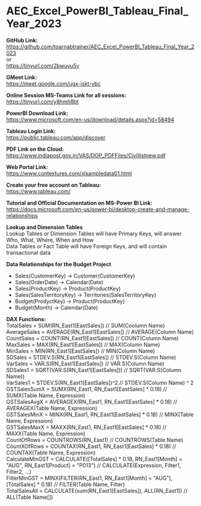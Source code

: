 # AEC_Excel_PowerBI_Tableau_Final_Year_2023

**GitHub Link:**<br>
https://github.com/toarnabtrainer/AEC_Excel_PowerBI_Tableau_Final_Year_2023<br>
or<br>
https://tinyurl.com/2bwuyu5v<br>

**GMeet Link:**<br>
https://meet.google.com/ugx-iskt-vbc

**Online Session MS-Teams Link for all sessions:**<br>
https://tinyurl.com/y8hmh8bt

**PowerBI Download Link:**<br>
https://www.microsoft.com/en-us/download/details.aspx?id=58494

**Tableau Login Link:**<br>
https://public.tableau.com/app/discover

**PDF Link on the Cloud:**<br>
https://www.indiapost.gov.in/VAS/DOP_PDFFiles/Civillistnew.pdf

**Web Portal Link:**<br>
https://www.contextures.com/xlsampledata01.html

**Create your free account on Tableau:**<br>
https://www.tableau.com/

**Tutorial and Official Documentation on MS-Power BI Link:**<br>
https://docs.microsoft.com/en-us/power-bi/desktop-create-and-manage-relationships

**Lookup and Dimension Tables**<br>
Lookup Tables or Dimension Tables will have Primary Keys, will answer Who, What, Where, When and How<br>
Data Tables or Fact Table will have Foreign Keys, and will contain transactional data

**Data Relationships for the Budget Project**<br>
* Sales(CustomerKey) -> Customer(CustomerKey)<br>
* Sales(OrderDate) -> Calendar(Date)<br>
* Sales(ProductKey) -> Product(ProductKey)<br>
* Sales(SalesTerritoryKey) -> Territories(SalesTerritoryKey)<br>
* Budget(ProdyctKey) -> Product(ProductKey)<br>
* Budget(Month) -> Calendar(Date)<br>

**DAX Functions:**<br>
TotalSales = SUM(RN_East1[EastSales])  // SUM(Coolumn Name)<br>
AverageSales = AVERAGE(RN_East1[EastSales])  // AVERAGE(Column Name)<br>
CountSales = COUNT(RN_East1[EastSales])   // COUNT(Column Name)<br>
MaxSales = MAX(RN_East1[EastSales])   // MAX(Column Name)<br>
MinSales = MIN(RN_East1[EastSales])   // MIN(Column Name)<br>
SDSales = STDEV.S(RN_East1[EastSales])   // STDEV.S(Column Name)<br>
VarSales = VAR.S(RN_East1[EastSales])   // VAR.S(Column Name)<br>
SDSales1 = SQRT(VAR.S(RN_East1[EastSales]))   // SQRT(VAR.S(Column Name))<br>
VarSales1 = STDEV.S(RN_East1[EastSales])^2   // STDEV.S(Column Name) ^ 2<br>
GSTSalesSumX = SUMX(RN_East1, RN_East1[EastSales] * 0.18)   // SUMX(Table Name, Expression)<br>
GSTSalesAvgX = AVERAGEX(RN_East1, RN_East1[EastSales] * 0.18)   // AVERAGEX(Table Name, Expression)<br>
GSTSalesMinX = MINX(RN_East1, RN_East1[EastSales] * 0.18)   // MINX(Table Name, Expression)<br>
GSTSalesMaxX = MAXX(RN_East1, RN_East1[EastSales] * 0.18)   // MAXX(Table Name, Expression)<br>
CountOfRows = COUNTROWS(RN_East1)   // COUNTROWS(Table Name)<br>
CountXOfRows = COUNTAX(RN_East1, RN_East1[EastSales] * 0.18)   // COUNTAX(Table Name, Expression)<br>
CalculateMinGST = CALCULATE([TotalSales] * 0.18, RN_East1[Month] = "AUG", RN_East1[Product] = "P013")   // CALCULATE(Expression, Filter1, Filter2, ...)<br>
FilterMinGST = MINX(FILTER(RN_East1, RN_East1[Month] = "AUG"), [TotalSales] * 0.18)   // FILTER(Table Name, Filter)<br>
TotalSalesAll = CALCULATE(sum(RN_East1[EastSales]), ALL(RN_East1))   // ALL(Table Name[<Column>])<br>



